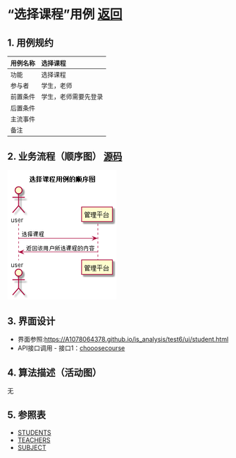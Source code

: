 # “选择课程”用例 [返回](../README.md)
## 1. 用例规约
|用例名称|选择课程|
|-------|:-------------|
|功能|选择课程|
|参与者|学生，老师|
|前置条件|学生，老师需要先登录|
|后置条件| |
|主流事件| |
|备注| |

## 2. 业务流程（顺序图） [源码](../src/choosecourse.puml)
![](../choosecourse.png) 

## 3. 界面设计
- 界面参照:https://A1078064378.github.io/is_analysis/test6/ui/student.html
- API接口调用
         - 接口1：[chooosecourse](../interface/choosecourse.md) 

## 4. 算法描述（活动图）
无

## 5. 参照表
- [STUDENTS](../数据库设计.md/#STUDENTS)
- [TEACHERS](../数据库设计.md/#TEACHERS)
- [SUBJECT](../数据库设计.md/#SUBJECT)
